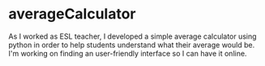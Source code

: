 # averageCalculator
As I worked as ESL teacher, I developed a simple average calculator using python in order to help students understand what their average would be. I'm working on finding an user-friendly interface so I can have it online.
